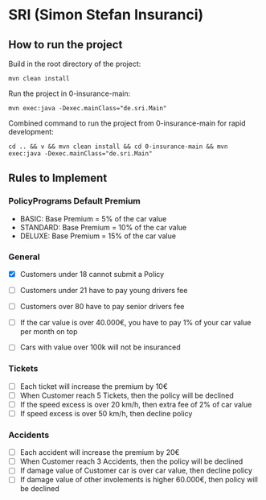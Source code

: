 # SRI (Simon Stefan Insuranci)

## How to run the project

Build in the root directory of the project:

`mvn clean install`

Run the project in 0-insurance-main:

`mvn exec:java -Dexec.mainClass="de.sri.Main"`

Combined command to run the project from 0-insurance-main for rapid development:

`cd .. && v && mvn clean install && cd 0-insurance-main && mvn exec:java -Dexec.mainClass="de.sri.Main"
`

## Rules to Implement
### PolicyPrograms Default Premium
- BASIC: Base Premium = 5% of the car value
- STANDARD: Base Premium = 10% of the car value
- DELUXE: Base Premium = 15% of the car value

### General
- [x] Customers under 18 cannot submit a Policy
- [ ] Customers under 21 have to pay young drivers fee
- [ ] Customers over 80 have to pay senior drivers fee
- [ ] If the car value is over 40.000€, you have to pay 1% of your car value per month on top
- [ ] Cars with value over 100k will not be insuranced


### Tickets
- [ ] Each ticket will increase the premium by 10€
- [ ] When Customer reach 5 Tickets, then the policy will be declined
- [ ] If the speed excess is over 20 km/h, then extra fee of 2% of car value 
- [ ] If speed excess is over 50 km/h, then decline policy

### Accidents
- [ ] Each accident will increase the premium by 20€
- [ ] When Customer reach 3 Accidents, then the policy will be declined
- [ ] If damage value of Customer car is over car value, then decline policy
- [ ] If damage value of other involements is higher 60.000€, then policy will be declined 